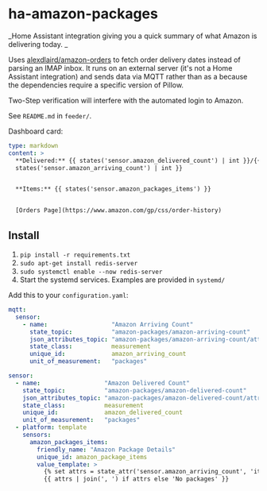 # ha-amazon-packages

_Home Assistant integration giving you a quick summary of what Amazon is delivering today. _

Uses [alexdlaird/amazon-orders](https://github.com/alexdlaird/amazon-orders) to fetch order delivery dates instead of
parsing an IMAP inbox. It runs on an external server (it's not a Home Assistant integration) and sends data via MQTT
rather than as a because the dependencies require a specific version of Pillow.

Two-Step verification will interfere with the automated login to Amazon.

See `README.md` in `feeder/`.

Dashboard card:

```yaml
type: markdown
content: >
  **Delivered:** {{ states('sensor.amazon_delivered_count') | int }}/{{
  states('sensor.amazon_arriving_count') | int }}


  **Items:** {{ states('sensor.amazon_packages_items') }}


  [Orders Page](https://www.amazon.com/gp/css/order-history)
```

## Install

1. `pip install -r requirements.txt`
2. `sudo apt-get install redis-server`
3. `sudo systemctl enable --now redis-server`
4. Start the systemd services. Examples are provided in `systemd/`

Add this to your `configuration.yaml`:

```yaml
mqtt:
  sensor:
    - name:                  "Amazon Arriving Count"
      state_topic:           "amazon-packages/amazon-arriving-count"
      json_attributes_topic: "amazon-packages/amazon-arriving-count/attributes"
      state_class:           measurement
      unique_id:             amazon_arriving_count
      unit_of_measurement:   "packages"

sensor:
  - name:                  "Amazon Delivered Count"
    state_topic:           "amazon-packages/amazon-delivered-count"
    json_attributes_topic: "amazon-packages/amazon-delivered-count/attributes"
    state_class:           measurement
    unique_id:             amazon_delivered_count
    unit_of_measurement:   "packages"
  - platform: template
    sensors:
      amazon_packages_items:
        friendly_name: "Amazon Package Details"
        unique_id: amazon_package_items
        value_template: >
          {% set attrs = state_attr('sensor.amazon_arriving_count', 'items') %}
          {{ attrs | join(', ') if attrs else 'No packages' }}

```
